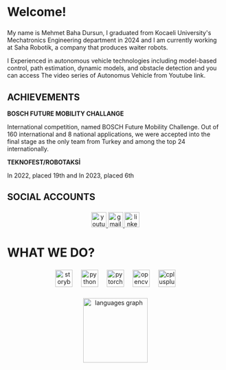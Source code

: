 <h1 align="left">Welcome!</h1>

###

<p align="left">My name is Mehmet Baha Dursun,
I graduated from Kocaeli University's Mechatronics Engineering department in 2024 and I am currently working at Saha Robotik, a company that produces waiter robots.
 
I Experienced in autonomous vehicle technologies including model-based
control, path estimation, dynamic models, and obstacle detection and
you can access The video series of Autonomus Vehicle from Youtube link. </p>

<h2 align="left">ACHIEVEMENTS</h2>
<strong>BOSCH FUTURE MOBILITY CHALLANGE</strong>

International competition, named BOSCH Future Mobility Challenge. Out of 160 international and 8 national applications, we were accepted into the final stage as the only team from Turkey and among the top 24 internationally.

<strong>TEKNOFEST/ROBOTAKSİ</strong>

In 2022, placed 19th and In 2023, placed 6th

###

<h2 align="left">SOCIAL ACCOUNTS</h2>

###

<div align="center">
  <a href="https://www.youtube.com/@KOUMekatronom" target="_blank">
    <img src="https://img.shields.io/static/v1?message=Youtube&logo=youtube&label=&color=FF0000&logoColor=white&labelColor=&style=for-the-badge" height="35" alt="youtube logo"  />
  </a>
  <a href="mailto:baha.dursun123@gmail.com" target="_blank">
    <img src="https://img.shields.io/static/v1?message=Gmail&logo=gmail&label=&color=D14836&logoColor=white&labelColor=&style=for-the-badge" height="35" alt="gmail logo"  />
  </a>
  <a href="https://www.linkedin.com/in/mehmet-baha-dursun-96a588201/" target="_blank">
    <img src="https://img.shields.io/static/v1?message=LinkedIn&logo=linkedin&label=&color=0077B5&logoColor=white&labelColor=&style=for-the-badge" height="35" alt="linkedin logo"  />
  </a>
</div>


###

<h1 align="left">WHAT WE DO?</h1>

###

<div align="center">
  <img src="https://ros.org/imgs/logo-white.png" height="40" alt="storybook logo"  />
  <img width="12" />
  <img src="https://cdn.jsdelivr.net/gh/devicons/devicon/icons/python/python-original.svg" height="40" alt="python logo"  />
  <img width="12" />
  <img src="https://cdn.jsdelivr.net/gh/devicons/devicon/icons/pytorch/pytorch-original.svg" height="40" alt="pytorch logo"  />
  <img width="12" />
  <img src="https://cdn.jsdelivr.net/gh/devicons/devicon/icons/opencv/opencv-original.svg" height="40" alt="opencv logo"  />
  <img width="12" />
  <img src="https://cdn.jsdelivr.net/gh/devicons/devicon/icons/cplusplus/cplusplus-original.svg" height="40" alt="cplusplus logo"  />
</div>

###

<div align="center">
  <img src="https://github-readme-stats.vercel.app/api/top-langs?username=Renbago&locale=en&hide_title=false&layout=compact&card_width=320&langs_count=5&theme=dracula&hide_border=false&order=2" height="150" alt="languages graph"  />
</div>

###
